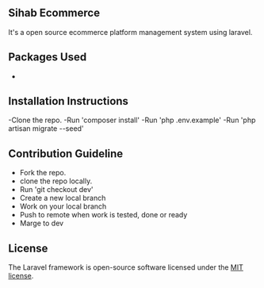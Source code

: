 ## Sihab Ecommerce

It's a open source ecommerce platform management system using laravel.

## Packages Used

-

## Installation Instructions

-Clone the repo.
-Run 'composer install'
-Run 'php .env.example'
-Run 'php artisan migrate --seed'


## Contribution Guideline

- Fork the repo.
- clone the repo locally.
- Run 'git checkout dev'
- Create a new local branch
- Work on your local branch
- Push to remote when work is tested, done or ready
- Marge to dev





## License

The Laravel framework is open-source software licensed under the [MIT license](https://opensource.org/licenses/MIT).
